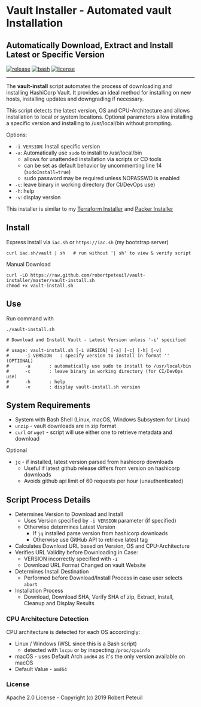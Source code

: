 # Vault Installer - Automated vault Installation

## Automatically Download, Extract and Install Latest or Specific Version

[![release](https://img.shields.io/github/release/robertpeteuil/vault-installer.svg?colorB=2067b8)](https://github.com/robertpeteuil/vault-installer)
[![bash](https://img.shields.io/badge/language-bash-89e051.svg?style=flat-square)](https://github.com/robertpeteuil/vault-installer)
[![license](https://img.shields.io/github/license/robertpeteuil/vault-installer.svg?colorB=2067b8)](https://github.com/robertpeteuil/vault-installer)

---

The **vault-install** script automates the process of downloading and installing HashiCorp Vault.  It provides an ideal method for installing on new hosts, installing updates and downgrading if necessary.

This script detects the latest version, OS and CPU-Architecture and allows installation to local or system locations.  Optional parameters allow installing a specific version and installing to /usr/local/bin without prompting.

Options:

- `-i VERSION`:  Install specific version
- `-a`:          Automatically use `sudo` to install to /usr/local/bin
  - allows for unattended installation via scripts or CD tools
  - can be set as default behavior by uncommenting line 14 (`sudoInstall=true`)
  - sudo password may be required unless NOPASSWD is enabled
- `-c`:          leave binary in working directory (for CI/DevOps use)
- `-h`:          help
- `-v`:          display version

This installer is similar to my [Terraform Installer](https://github.com/robertpeteuil/terraform-installer) and [Packer Installer](https://github.com/robertpeteuil/packer-installer)

## Install

Express install via `iac.sh` or `https://iac.sh` (my bootstrap server)

``` shell
curl iac.sh/vault | sh   # run without '| sh' to view & verify script
```

Manual Download

``` shell
curl -LO https://raw.github.com/robertpeteuil/vault-installer/master/vault-install.sh
chmod +x vault-install.sh
```

## Use

Run command with

``` shell
./vault-install.sh

# Download and Install Vault - Latest Version unless '-i' specified

# usage: vault-install.sh [-i VERSION] [-a] [-c] [-h] [-v]
#      -i VERSION	: specify version to install in format '' (OPTIONAL)
#      -a		: automatically use sudo to install to /usr/local/bin
#      -c		: leave binary in working directory (for CI/DevOps use)
#      -h		: help
#      -v		: display vault-install.sh version
```

## System Requirements

- System with Bash Shell (Linux, macOS, Windows Subsystem for Linux)
- `unzip` - vault downloads are in zip format
- `curl` or `wget` - script will use either one to retrieve metadata and download

Optional

- `jq` - if installed, latest version parsed from hashicorp downloads
  - Useful if latest github release differs from version on hashicorp downloads
  - Avoids github api limit of 60 requests per hour (unauthenticated)

## Script Process Details

- Determines Version to Download and Install
  - Uses Version specified by `-i VERSION` parameter (if specified)
  - Otherwise determines Latest Version
    - If `jq` installed parse version from hashicorp downloads
    - Otherwise use GitHub API to retrieve latest tag
- Calculates Download URL based on Version, OS and CPU-Architecture
- Verifies URL Validity before Downloading in Case:
  - VERSION incorrectly specified with `-i`
  - Download URL Format Changed on vault Website
- Determines Install Destination
  - Performed before Download/Install Process in case user selects `abort`
- Installation Process
  - Download, Download SHA, Verify SHA of zip, Extract, Install, Cleanup and Display Results

### CPU Architecture Detection

CPU architecture is detected for each OS accordingly:

- Linux / Windows (WSL since this is a Bash script)
  - detected with `lscpu` or by inspecting `/proc/cpuinfo`
- macOS - uses Default Arch `amd64` as it's the only version available on macOS
- Default Value - `amd64`

### License

Apache 2.0 License - Copyright (c) 2019    Robert Peteuil
